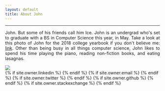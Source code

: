 ```yaml
---
layout: default
title: About John
---
```

<hr>
<p align="justify">John. But some of his friends call him Ice. John is an undergrad who's set to graduate with a BS in Computer Science this year, in May. Take a look at this photo of John for the 2018 college yearbook if you don't believe me: <a href="/photos/jpamata-bscs.JPG">link</a>. Other than being busy in all things computer science, John likes to spend his time playing the piano, reading non-fiction books, and eating lasagnas.</p>
<img src="https://i.imgur.com/d3Se2PY.jpg"/>
<div class="pagination">
  {% if site.owner.linkedin %}
    <a href="{{ site.owner.linkedin }}" class="social-media-icons"><i class="fa fa-2x fa-linkedin" aria-hidden="true"></i></a>
  {% endif %}
  {% if site.owner.email %}
    <a href="mailto:{{ site.owner.email }}" class="social-media-icons"><i class="fa fa-2x fa-envelope" aria-hidden="true"></i></a>
  {% endif %}
  {% if site.owner.twitter %}
    <a href="{{ site.owner.twitter }}" class="social-media-icons"><i class="fa fa-2x fa-twitter" aria-hidden="true"></i></a>
  {% endif %}
  {% if site.owner.github %}
    <a href="{{ site.owner.github }}" class="social-media-icons"><i class="fa fa-2x fa-github" aria-hidden="true"></i></a>
  {% endif %}
  {% if site.owner.stackexchange %}
    <a href="{{ site.owner.stackexchange }}" class="social-media-icons"><i class="fa fa-2x fa-stack-overflow" aria-hidden="true"></i></a>
  {% endif %}
</div>
